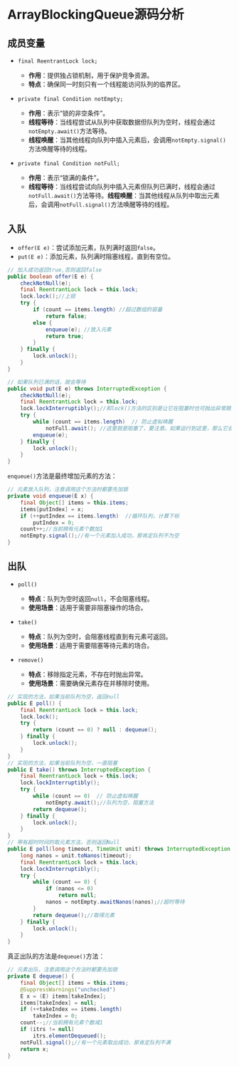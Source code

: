 # ArrayBlockingQueue源码分析

## 成员变量

* ​`final ReentrantLock lock;`​

  * **作用**：提供独占锁机制，用于保护竞争资源。
  * **特点**：确保同一时刻只有一个线程能访问队列的临界区。

* ​`private final Condition notEmpty;`​

  * **作用**：表示“锁的非空条件”。
  * **线程等待**：当线程尝试从队列中获取数据但队列为空时，线程会通过`notEmpty.await()`​方法等待。
  * **线程唤醒**：当其他线程向队列中插入元素后，会调用`notEmpty.signal()`​方法唤醒等待的线程。

* ​`private final Condition notFull;`​

  * **作用**：表示“锁满的条件”。
  * **线程等待**：当线程尝试向队列中插入元素但队列已满时，线程会通过`notFull.await()`​方法等待。**线程唤醒**：当其他线程从队列中取出元素后，会调用`notFull.signal()`​方法唤醒等待的线程。

## 入队

* ​`offer(E e)`​：尝试添加元素，队列满时返回`false`​。
* ​`put(E e)`​：添加元素，队列满时阻塞线程，直到有空位。

```java
// 加入成功返回true,否则返回false 
public boolean offer(E e) {  
    checkNotNull(e);  
    final ReentrantLock lock = this.lock;  
    lock.lock();//上锁  
    try {  
        if (count == items.length) //超过数组的容量  
            return false;  
        else {  
            enqueue(e); //放入元素  
            return true;  
        }  
    } finally {  
        lock.unlock();  
    }  
}  

// 如果队列已满的话，就会等待  
public void put(E e) throws InterruptedException {  
    checkNotNull(e);  
    final ReentrantLock lock = this.lock;  
    lock.lockInterruptibly();//和lock()方法的区别是让它在阻塞时也可抛出异常跳出  
    try {  
        while (count == items.length)  // 防止虚拟唤醒
        	notFull.await(); //这里就是阻塞了，要注意。如果运行到这里，那么它会释放上面的锁，一直等到notify  
        enqueue(e);  
    } finally {  
        lock.unlock();  
    }  
}
```

​`enqueue()`​方法是最终增加元素的方法：

```java
// 元素放入队列，注意调用这个方法时都要先加锁 
private void enqueue(E x) {  
    final Object[] items = this.items;  
    items[putIndex] = x;  
    if (++putIndex == items.length)  //循环队列，计算下标
        putIndex = 0;  
    count++;//当前拥有元素个数加1  
    notEmpty.signal();//有一个元素加入成功，那肯定队列不为空  
}  
```

## 出队

* ​`poll()`​

  * **特点**：队列为空时返回`null`​，不会阻塞线程。
  * **使用场景**：适用于需要非阻塞操作的场合。
* ​`take()`​

  * **特点**：队列为空时，会阻塞线程直到有元素可返回。
  * **使用场景**：适用于需要阻塞等待元素的场合。
* ​`remove()`​

  * **特点**：移除指定元素，不存在时抛出异常。
  * **使用场景**：需要确保元素存在并移除时使用。

```java
// 实现的方法，如果当前队列为空，返回null  
public E poll() {  
    final ReentrantLock lock = this.lock;  
    lock.lock();  
    try {  
        return (count == 0) ? null : dequeue();  
    } finally {  
        lock.unlock();  
    }  
}  
// 实现的方法，如果当前队列为空，一直阻塞  
public E take() throws InterruptedException {  
    final ReentrantLock lock = this.lock;  
    lock.lockInterruptibly();  
    try {  
        while (count == 0)  // 防止虚拟唤醒
        	notEmpty.await();//队列为空，阻塞方法  
        return dequeue();  
    } finally {  
        lock.unlock();  
    }  
}  
// 带有超时时间的取元素方法，否则返回Null  
public E poll(long timeout, TimeUnit unit) throws InterruptedException {  
    long nanos = unit.toNanos(timeout);  
    final ReentrantLock lock = this.lock;  
    lock.lockInterruptibly();  
    try {  
        while (count == 0) {  
            if (nanos <= 0)  
                return null;  
            nanos = notEmpty.awaitNanos(nanos);//超时等待  
        }  
        return dequeue();//取得元素  
    } finally {  
        lock.unlock();  
    }  
}
```

真正出队的方法是`dequeue()`​方法：

```java
// 元素出队，注意调用这个方法时都要先加锁
private E dequeue() {  
    final Object[] items = this.items;  
    @SuppressWarnings("unchecked")  
    E x = (E) items[takeIndex];  
    items[takeIndex] = null;  
    if (++takeIndex == items.length)  
        takeIndex = 0;  
    count--;//当前拥有元素个数减1  
    if (itrs != null)  
        itrs.elementDequeued();  
    notFull.signal();//有一个元素取出成功，那肯定队列不满  
    return x;  
}
```
